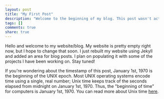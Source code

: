 ```yaml
---
layout: post
title: "My First Post"
description: "Welcome to the beginning of my blog. This post wasn't actually written on January 1st, 1970."
tags: []
comments: true
share: true
---
```


Hello and welcome to my website/blog. My website is pretty empty right now, but I hope to change that soon. I just rebuilt my website using Jekyll and added an area for blog posts. I plan on populating it with some of the projects I have been working on. Stay tuned!

If you're wondering about the timestamp of this post, January 1st, 1970 is the beginning of the UNIX epoch. Most UNIX operating systems encode time using a single, real number; Unix time keeps track of the seconds elapsed from midnight on January 1st, 1970. Thus, the "beginning of time" for computers is January 1st, 1970. You can read more about Unix time [here](https://en.wikipedia.org/wiki/Unix_time).
